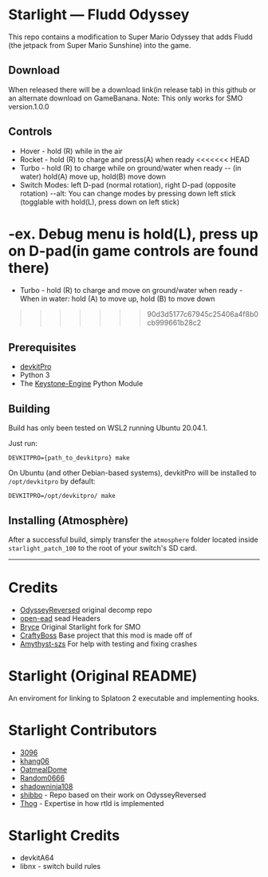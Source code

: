 # Starlight — Fludd Odyssey

This repo contains a modification to Super Mario Odyssey that adds Fludd (the jetpack from Super Mario Sunshine) into the game.

## Download

When released there will be a download link(in release tab) in this github or an alternate download on GameBanana. Note: This only works for SMO version.1.0.0

## Controls

- Hover - hold (R) while in the air
- Rocket - hold (R) to charge and press(A) when ready
<<<<<<< HEAD
- Turbo - hold (R) to charge while on ground/water when ready
      -- (in water) hold(A) move up, hold(B) move down
- Switch Modes: left D-pad (normal rotation), right D-pad (opposite rotation)
	--alt: You can change modes by pressing down left stick (togglable with hold(L), press down on left stick)

-ex. Debug menu is hold(L), press up on D-pad(in game controls are found there)
=======
- Turbo - hold (R) to charge and move on ground/water when ready
       - When in water: hold (A) to move up, hold (B) to move down
>>>>>>> 90d3d5177c67945c25406a4f8b0cb999661b28c2

## Prerequisites

- [devkitPro](https://devkitpro.org/) 
- Python 3
- The [Keystone-Engine](https://www.keystone-engine.org/) Python Module

## Building

Build has only been tested on WSL2 running Ubuntu 20.04.1.

Just run:
```
DEVKITPRO={path_to_devkitpro} make
```

On Ubuntu (and other Debian-based systems), devkitPro will be installed to `/opt/devkitpro` by default:

```
DEVKITPRO=/opt/devkitpro/ make
```

## Installing (Atmosphère)

After a successful build, simply transfer the `atmosphere` folder located inside `starlight_patch_100` to the root of your switch's SD card.

---

# Credits
- [OdysseyReversed](https://github.com/shibbo/OdysseyReversed) original decomp repo
- [open-ead](https://github.com/open-ead/sead) sead Headers
- [Bryce](https://github.com/brycewithfiveunderscores/Starlight-SMO-Example/) Original Starlight fork for SMO
- [CraftyBoss](https://github.com/CraftyBoss/SMO-Challenges-Base) Base project that this mod is made off of
- [Amythyst-szs](https://www.youtube.com/c/AmethystSZS) For help with testing and fixing crashes

# Starlight (Original README)
An enviroment for linking to Splatoon 2 executable and implementing hooks.

# Starlight Contributors
- [3096](https://github.com/3096)
- [khang06](https://github.com/khang06)
- [OatmealDome](https://github.com/OatmealDome)
- [Random0666](https://github.com/random0666)
- [shadowninja108](https://github.com/shadowninja108)
- [shibbo](https://github.com/shibbo) - Repo based on their work on OdysseyReversed
- [Thog](https://github.com/Thog) - Expertise in how rtld is implemented

# Starlight Credits
- devkitA64
- libnx - switch build rules
